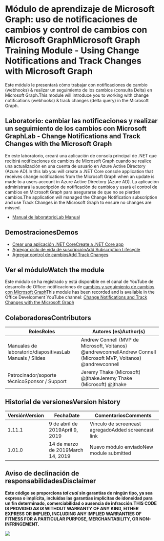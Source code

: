 # <a name="microsoft-graph-training-module---using-change-notifications-and-track-changes-with-microsoft-graph"></a><span data-ttu-id="19a48-101">Módulo de aprendizaje de Microsoft Graph: uso de notificaciones de cambios y control de cambios con Microsoft Graph</span><span class="sxs-lookup"><span data-stu-id="19a48-101">Microsoft Graph Training Module - Using Change Notifications and Track Changes with Microsoft Graph</span></span>

<span data-ttu-id="19a48-102">Este módulo le presentará cómo trabajar con notificaciones de cambio (webhooks) & realizar un seguimiento de los cambios (consulta Delta) en Microsoft Graph.</span><span class="sxs-lookup"><span data-stu-id="19a48-102">This module will introduce you to working with change notifications (webhooks) & track changes (delta query) in the Microsoft Graph.</span></span>

## <a name="lab---change-notifications-and-track-changes-with-the-microsoft-graph"></a><span data-ttu-id="19a48-103">Laboratorio: cambiar las notificaciones y realizar un seguimiento de los cambios con Microsoft Graph</span><span class="sxs-lookup"><span data-stu-id="19a48-103">Lab - Change Notifications and Track Changes with the Microsoft Graph</span></span>

<span data-ttu-id="19a48-104">En este laboratorio, creará una aplicación de consola principal de .NET que recibirá notificaciones de cambios de Microsoft Graph cuando se realice una actualización en una cuenta de usuario en Azure Active Directory (Azure AD).</span><span class="sxs-lookup"><span data-stu-id="19a48-104">In this lab you will create a .NET Core console application that receives change notifications from the Microsoft Graph when an update is made to a users account in Azure Active Directory (Azure AD).</span></span> <span data-ttu-id="19a48-105">La aplicación administrará la suscripción de notificación de cambios y usará el control de cambios en Microsoft Graph para asegurarse de que no se pierden cambios.</span><span class="sxs-lookup"><span data-stu-id="19a48-105">The application will managed the Change Notification subscription and use Track Changes in the Microsoft Graph to ensure no changes are missed.</span></span>

- [<span data-ttu-id="19a48-106">Manual de laboratorio</span><span class="sxs-lookup"><span data-stu-id="19a48-106">Lab Manual</span></span>](./Lab.md)

## <a name="demos"></a><span data-ttu-id="19a48-107">Demostraciones</span><span class="sxs-lookup"><span data-stu-id="19a48-107">Demos</span></span>

- [<span data-ttu-id="19a48-108">Crear una aplicación .NET Core</span><span class="sxs-lookup"><span data-stu-id="19a48-108">Create a .NET Core app</span></span>](./demos/01-create-application)
- [<span data-ttu-id="19a48-109">Agregar ciclo de vida de suscripción</span><span class="sxs-lookup"><span data-stu-id="19a48-109">Add Subscription Lifecycle</span></span>](./demos/02-subscription-management)
- [<span data-ttu-id="19a48-110">Agregar control de cambios</span><span class="sxs-lookup"><span data-stu-id="19a48-110">Add Track Changes</span></span>](./demos/03-track-changes)

## <a name="watch-the-module"></a><span data-ttu-id="19a48-111">Ver el módulo</span><span class="sxs-lookup"><span data-stu-id="19a48-111">Watch the module</span></span>

<span data-ttu-id="19a48-112">Este módulo se ha registrado y está disponible en el canal de YouTube de desarrollo de Office: notificaciones de [cambios y seguimiento de cambios con Microsoft Graph](https://youtu.be/MvJ15BHTdHA)</span><span class="sxs-lookup"><span data-stu-id="19a48-112">This module has been recorded and is available in the Office Development YouTube channel: [Change Notifications and Track Changes with the Microsoft Graph](https://youtu.be/MvJ15BHTdHA)</span></span>

## <a name="contributors"></a><span data-ttu-id="19a48-113">Colaboradores</span><span class="sxs-lookup"><span data-stu-id="19a48-113">Contributors</span></span>

| <span data-ttu-id="19a48-114">Roles</span><span class="sxs-lookup"><span data-stu-id="19a48-114">Roles</span></span>                | <span data-ttu-id="19a48-115">Autores (es)</span><span class="sxs-lookup"><span data-stu-id="19a48-115">Author(s)</span></span>                                               |
| -------------------- | ------------------------------------------------------- |
| <span data-ttu-id="19a48-116">Manuales de laboratorio/diapositivas</span><span class="sxs-lookup"><span data-stu-id="19a48-116">Lab Manuals / Slides</span></span> | <span data-ttu-id="19a48-117">Andrew Connell (MVP de Microsoft, Voitanos) @andrewconnell</span><span class="sxs-lookup"><span data-stu-id="19a48-117">Andrew Connell (Microsoft MVP, Voitanos) @andrewconnell</span></span> |
| <span data-ttu-id="19a48-118">Patrocinador/soporte técnico</span><span class="sxs-lookup"><span data-stu-id="19a48-118">Sponsor / Support</span></span>    | <span data-ttu-id="19a48-119">Jeremy Thake (Microsoft) @jthake</span><span class="sxs-lookup"><span data-stu-id="19a48-119">Jeremy Thake (Microsoft) @jthake</span></span>                        |

## <a name="version-history"></a><span data-ttu-id="19a48-120">Historial de versiones</span><span class="sxs-lookup"><span data-stu-id="19a48-120">Version history</span></span>

| <span data-ttu-id="19a48-121">Versión</span><span class="sxs-lookup"><span data-stu-id="19a48-121">Version</span></span> | <span data-ttu-id="19a48-122">Fecha</span><span class="sxs-lookup"><span data-stu-id="19a48-122">Date</span></span>           | <span data-ttu-id="19a48-123">Comentarios</span><span class="sxs-lookup"><span data-stu-id="19a48-123">Comments</span></span>             |
| ------- | -------------- | -------------------- |
| <span data-ttu-id="19a48-124">1.1</span><span class="sxs-lookup"><span data-stu-id="19a48-124">1.1</span></span>     | <span data-ttu-id="19a48-125">9 de abril de 2019</span><span class="sxs-lookup"><span data-stu-id="19a48-125">April 9, 2019</span></span> | <span data-ttu-id="19a48-126">Vínculo de screencast agregado</span><span class="sxs-lookup"><span data-stu-id="19a48-126">Added screencast link</span></span> |
| <span data-ttu-id="19a48-127">1.0</span><span class="sxs-lookup"><span data-stu-id="19a48-127">1.0</span></span>     | <span data-ttu-id="19a48-128">14 de marzo de 2019</span><span class="sxs-lookup"><span data-stu-id="19a48-128">March 14, 2019</span></span> | <span data-ttu-id="19a48-129">Nuevo módulo enviado</span><span class="sxs-lookup"><span data-stu-id="19a48-129">New module submitted</span></span> |

## <a name="disclaimer"></a><span data-ttu-id="19a48-130">Aviso de declinación de responsabilidades</span><span class="sxs-lookup"><span data-stu-id="19a48-130">Disclaimer</span></span>

<span data-ttu-id="19a48-131">**Este código se proporciona _tal cual_ sin garantías de ningún tipo, ya sea expresa o implícita, incluidas las garantías implícitas de idoneidad para un fin determinado, comerciabilidad o ausencia de infracción.**</span><span class="sxs-lookup"><span data-stu-id="19a48-131">**THIS CODE IS PROVIDED _AS IS_ WITHOUT WARRANTY OF ANY KIND, EITHER EXPRESS OR IMPLIED, INCLUDING ANY IMPLIED WARRANTIES OF FITNESS FOR A PARTICULAR PURPOSE, MERCHANTABILITY, OR NON-INFRINGEMENT.**</span></span>

<img src="https://telemetry.sharepointpnp.com/msgraph-training-changenotifications" />
